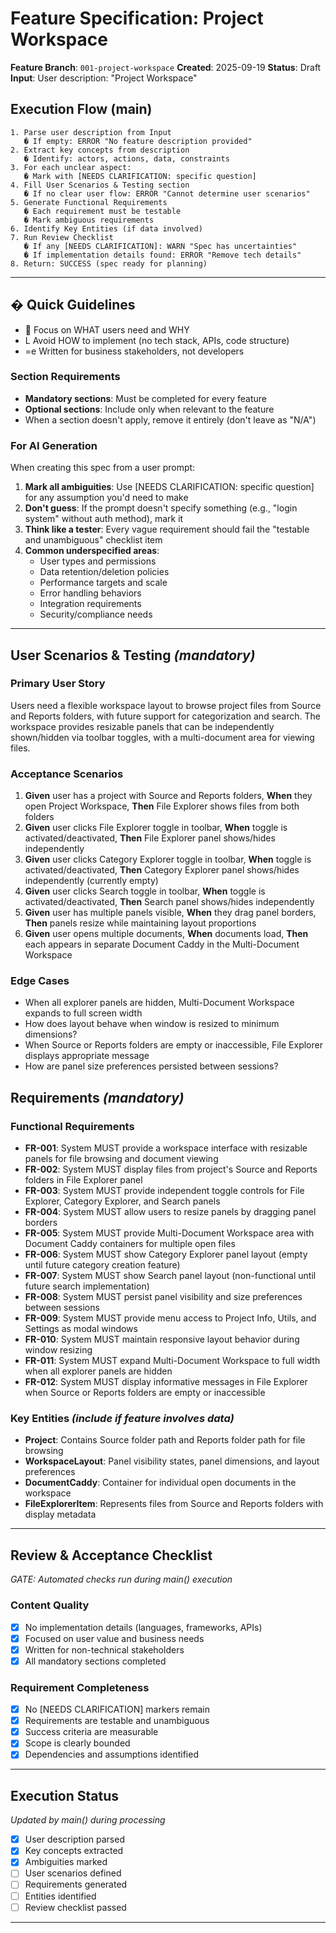 # Feature Specification: Project Workspace

**Feature Branch**: `001-project-workspace`
**Created**: 2025-09-19
**Status**: Draft
**Input**: User description: "Project Workspace"

## Execution Flow (main)
```
1. Parse user description from Input
   � If empty: ERROR "No feature description provided"
2. Extract key concepts from description
   � Identify: actors, actions, data, constraints
3. For each unclear aspect:
   � Mark with [NEEDS CLARIFICATION: specific question]
4. Fill User Scenarios & Testing section
   � If no clear user flow: ERROR "Cannot determine user scenarios"
5. Generate Functional Requirements
   � Each requirement must be testable
   � Mark ambiguous requirements
6. Identify Key Entities (if data involved)
7. Run Review Checklist
   � If any [NEEDS CLARIFICATION]: WARN "Spec has uncertainties"
   � If implementation details found: ERROR "Remove tech details"
8. Return: SUCCESS (spec ready for planning)
```

---

## � Quick Guidelines
-  Focus on WHAT users need and WHY
- L Avoid HOW to implement (no tech stack, APIs, code structure)
- =e Written for business stakeholders, not developers

### Section Requirements
- **Mandatory sections**: Must be completed for every feature
- **Optional sections**: Include only when relevant to the feature
- When a section doesn't apply, remove it entirely (don't leave as "N/A")

### For AI Generation
When creating this spec from a user prompt:
1. **Mark all ambiguities**: Use [NEEDS CLARIFICATION: specific question] for any assumption you'd need to make
2. **Don't guess**: If the prompt doesn't specify something (e.g., "login system" without auth method), mark it
3. **Think like a tester**: Every vague requirement should fail the "testable and unambiguous" checklist item
4. **Common underspecified areas**:
   - User types and permissions
   - Data retention/deletion policies
   - Performance targets and scale
   - Error handling behaviors
   - Integration requirements
   - Security/compliance needs

---

## User Scenarios & Testing *(mandatory)*

### Primary User Story
Users need a flexible workspace layout to browse project files from Source and Reports folders, with future support for categorization and search. The workspace provides resizable panels that can be independently shown/hidden via toolbar toggles, with a multi-document area for viewing files.

### Acceptance Scenarios
1. **Given** user has a project with Source and Reports folders, **When** they open Project Workspace, **Then** File Explorer shows files from both folders
2. **Given** user clicks File Explorer toggle in toolbar, **When** toggle is activated/deactivated, **Then** File Explorer panel shows/hides independently
3. **Given** user clicks Category Explorer toggle in toolbar, **When** toggle is activated/deactivated, **Then** Category Explorer panel shows/hides independently (currently empty)
4. **Given** user clicks Search toggle in toolbar, **When** toggle is activated/deactivated, **Then** Search panel shows/hides independently
5. **Given** user has multiple panels visible, **When** they drag panel borders, **Then** panels resize while maintaining layout proportions
6. **Given** user opens multiple documents, **When** documents load, **Then** each appears in separate Document Caddy in the Multi-Document Workspace

### Edge Cases
- When all explorer panels are hidden, Multi-Document Workspace expands to full screen width
- How does layout behave when window is resized to minimum dimensions?
- When Source or Reports folders are empty or inaccessible, File Explorer displays appropriate message
- How are panel size preferences persisted between sessions?

## Requirements *(mandatory)*

### Functional Requirements
- **FR-001**: System MUST provide a workspace interface with resizable panels for file browsing and document viewing
- **FR-002**: System MUST display files from project's Source and Reports folders in File Explorer panel
- **FR-003**: System MUST provide independent toggle controls for File Explorer, Category Explorer, and Search panels
- **FR-004**: System MUST allow users to resize panels by dragging panel borders
- **FR-005**: System MUST provide Multi-Document Workspace area with Document Caddy containers for multiple open files
- **FR-006**: System MUST show Category Explorer panel layout (empty until future category creation feature)
- **FR-007**: System MUST show Search panel layout (non-functional until future search implementation)
- **FR-008**: System MUST persist panel visibility and size preferences between sessions
- **FR-009**: System MUST provide menu access to Project Info, Utils, and Settings as modal windows
- **FR-010**: System MUST maintain responsive layout behavior during window resizing
- **FR-011**: System MUST expand Multi-Document Workspace to full width when all explorer panels are hidden
- **FR-012**: System MUST display informative messages in File Explorer when Source or Reports folders are empty or inaccessible

### Key Entities *(include if feature involves data)*
- **Project**: Contains Source folder path and Reports folder path for file browsing
- **WorkspaceLayout**: Panel visibility states, panel dimensions, and layout preferences
- **DocumentCaddy**: Container for individual open documents in the workspace
- **FileExplorerItem**: Represents files from Source and Reports folders with display metadata

---

## Review & Acceptance Checklist
*GATE: Automated checks run during main() execution*

### Content Quality
- [x] No implementation details (languages, frameworks, APIs)
- [x] Focused on user value and business needs
- [x] Written for non-technical stakeholders
- [x] All mandatory sections completed

### Requirement Completeness
- [x] No [NEEDS CLARIFICATION] markers remain
- [x] Requirements are testable and unambiguous
- [x] Success criteria are measurable
- [x] Scope is clearly bounded
- [x] Dependencies and assumptions identified

---

## Execution Status
*Updated by main() during processing*

- [x] User description parsed
- [x] Key concepts extracted
- [x] Ambiguities marked
- [ ] User scenarios defined
- [ ] Requirements generated
- [ ] Entities identified
- [ ] Review checklist passed

---